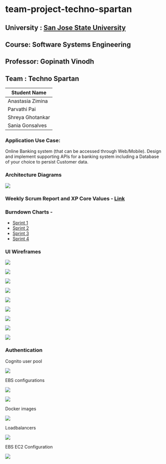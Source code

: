 # team-project-techno-spartan
## University : [San Jose State University](http://www.sjsu.edu/)
## Course: Software Systems Engineering
## Professor: Gopinath Vinodh

## Team : Techno Spartan
Student Name      | 
-------------     |
Anastasia Zimina |
Parvathi Pai     |
Shreya Ghotankar  |
Sania Gonsalves |

### Application Use Case:
Online Banking system (that can be accessed through Web/Mobile).
Design and implement supporting APIs for a banking system including a Database of your choice to persist Customer data.

### Architecture Diagrams
![](Documentation/ArchitectureDiagram.png)

### Weekly Scrum Report and XP Core Values - [Link](https://github.com/gopinathsjsu/team-project-techno-spartan/blob/BillPayment/Documentation/ScrumReports/)

### Burndown Charts - 
* [Sprint 1](https://github.com/gopinathsjsu/team-project-techno-spartan/blob/BillPayment/Documentation/ScrumReports/Burndown-Sprint1.png)
* [Sprint 2](https://github.com/gopinathsjsu/team-project-techno-spartan/blob/BillPayment/Documentation/ScrumReports/Burndown-Sprint2.png)
* [Sprint 3](https://github.com/gopinathsjsu/team-project-techno-spartan/blob/BillPayment/Documentation/ScrumReports/Burndown-Sprint3.png)
* [Sprint 4](https://github.com/gopinathsjsu/team-project-techno-spartan/blob/BillPayment/Documentation/ScrumReports/Burndown-Sprint4.png)

### UI Wireframes

![](Documentation/UIWireFrames/User_Dashboard.png)

![](Documentation/UIWireFrames/Account_Page.png)

![](Documentation/UIWireFrames/Open_Account.png)

![](Documentation/UIWireFrames/Close_Account.png)

![](Documentation/UIWireFrames/Close_Account-Error.png)

![](Documentation/UIWireFrames/Transaction_Page.png)

![](Documentation/UIWireFrames/Bill_Payment.png)

![](Documentation/UIWireFrames/Dispute_Transaction.png)

![](Documentation/UIWireFrames/Admin_Page.png)

###  Authentication

Cognito user pool

![](Documentation/UIWireFrames/cognito.png)

EBS configurations

![](Documentation/UIWireFrames/eb.png)

![](Documentation/UIWireFrames/eb.png)


Docker images

![](Documentation/UIWireFrames/elasticbeanstack.png)

Loadbalancers

![](Documentation/UIWireFrames/loadbalancers.png)

EBS EC2 Configuration


![](Documentation/UIWireFrames/parameters.png)
